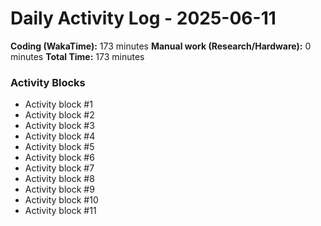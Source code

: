 # Daily Activity Log - 2025-06-11

**Coding (WakaTime):** 173 minutes
**Manual work (Research/Hardware):** 0 minutes
**Total Time:** 173 minutes

### Activity Blocks
- Activity block #1
- Activity block #2
- Activity block #3
- Activity block #4
- Activity block #5
- Activity block #6
- Activity block #7
- Activity block #8
- Activity block #9
- Activity block #10
- Activity block #11
